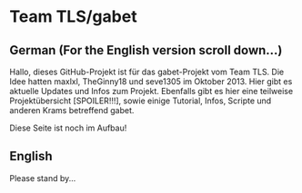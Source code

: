 # Team TLS/gabet
## German (For the English version scroll down...)

Hallo,
dieses GitHub-Projekt ist für das gabet-Projekt vom Team TLS.
Die Idee hatten maxlxl, TheGinny18 und seve1305 im Oktober 2013.
Hier gibt es aktuelle Updates und Infos zum Projekt.
Ebenfalls gibt es hier eine teilweise Projektübersicht [SPOILER!!!],
sowie einige Tutorial, Infos, Scripte und anderen Krams betreffend gabet.

Diese Seite ist noch im Aufbau!

## English

Please stand by...
